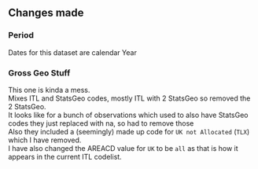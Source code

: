 ## Changes made

### Period

Dates for this dataset are calendar Year

### Gross Geo Stuff

This one is kinda a mess.\
Mixes ITL and StatsGeo codes, mostly ITL with 2 StatsGeo so removed the 2 StatsGeo.\
It looks like for a bunch of observations which used to also have StatsGeo codes they just replaced with na, so had to remove those\
Also they included a (seemingly) made up code for `UK not Allocated` (`TLX`) which I have removed.\
I have also changed the AREACD value for `UK` to be `all` as that is how it appears in the current ITL codelist.



